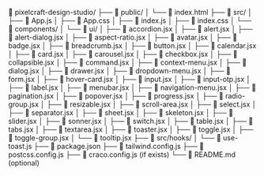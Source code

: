 📁 pixelcraft-design-studio/
├── 📁 public/
│   └── 📄 index.html
├── 📁 src/
│   ├── 📄 App.js
│   ├── 📄 App.css
│   ├── 📄 index.js
│   ├── 📄 index.css
│   └── 📁 components/
│       └── 📁 ui/
│           ├── 📄 accordion.jsx
│           ├── 📄 alert.jsx
│           ├── 📄 alert-dialog.jsx
│           ├── 📄 aspect-ratio.jsx
│           ├── 📄 avatar.jsx
│           ├── 📄 badge.jsx
│           ├── 📄 breadcrumb.jsx
│           ├── 📄 button.jsx
│           ├── 📄 calendar.jsx
│           ├── 📄 card.jsx
│           ├── 📄 carousel.jsx
│           ├── 📄 checkbox.jsx
│           ├── 📄 collapsible.jsx
│           ├── 📄 command.jsx
│           ├── 📄 context-menu.jsx
│           ├── 📄 dialog.jsx
│           ├── 📄 drawer.jsx
│           ├── 📄 dropdown-menu.jsx
│           ├── 📄 form.jsx
│           ├── 📄 hover-card.jsx
│           ├── 📄 input.jsx
│           ├── 📄 input-otp.jsx
│           ├── 📄 label.jsx
│           ├── 📄 menubar.jsx
│           ├── 📄 navigation-menu.jsx
│           ├── 📄 pagination.jsx
│           ├── 📄 popover.jsx
│           ├── 📄 progress.jsx
│           ├── 📄 radio-group.jsx
│           ├── 📄 resizable.jsx
│           ├── 📄 scroll-area.jsx
│           ├── 📄 select.jsx
│           ├── 📄 separator.jsx
│           ├── 📄 sheet.jsx
│           ├── 📄 skeleton.jsx
│           ├── 📄 slider.jsx
│           ├── 📄 sonner.jsx
│           ├── 📄 switch.jsx
│           ├── 📄 table.jsx
│           ├── 📄 tabs.jsx
│           ├── 📄 textarea.jsx
│           ├── 📄 toaster.jsx
│           ├── 📄 toggle.jsx
│           ├── 📄 toggle-group.jsx
│           └── 📄 tooltip.jsx
├── 📁 src/hooks/
│   └── 📄 use-toast.js
├── 📄 package.json
├── 📄 tailwind.config.js
├── 📄 postcss.config.js
├── 📄 craco.config.js (if exists)
└── 📄 README.md (optional)
